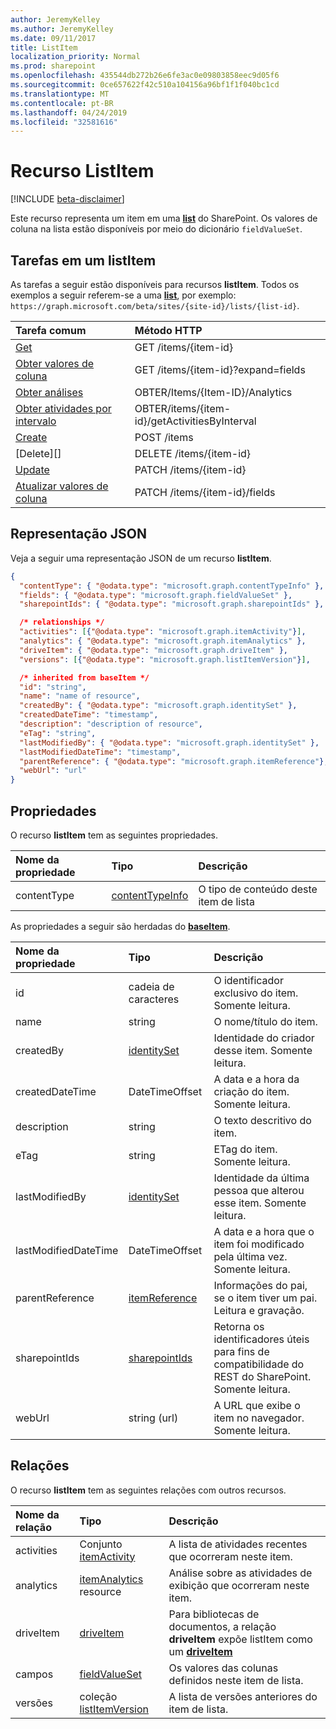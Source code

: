 ```yaml
---
author: JeremyKelley
ms.author: JeremyKelley
ms.date: 09/11/2017
title: ListItem
localization_priority: Normal
ms.prod: sharepoint
ms.openlocfilehash: 435544db272b26e6fe3ac0e09803858eec9d05f6
ms.sourcegitcommit: 0ce657622f42c510a104156a96bf1f1f040bc1cd
ms.translationtype: MT
ms.contentlocale: pt-BR
ms.lasthandoff: 04/24/2019
ms.locfileid: "32581616"
---
```

# <a name="listitem-resource"></a>Recurso ListItem

[!INCLUDE [beta-disclaimer](../../includes/beta-disclaimer.md)]

Este recurso representa um item em uma **[list][]** do SharePoint.
Os valores de coluna na lista estão disponíveis por meio do dicionário `fieldValueSet`.

## <a name="tasks-on-a-listitem"></a>Tarefas em um listItem

As tarefas a seguir estão disponíveis para recursos **listItem**.
Todos os exemplos a seguir referem-se a uma **[list][]**, por exemplo: `https://graph.microsoft.com/beta/sites/{site-id}/lists/{list-id}`.

| Tarefa comum                    | Método HTTP
|:-------------------------------|:------------------------
| [Get][]                        | GET /items/{item-id}
| [Obter valores de coluna][Get]       | GET /items/{item-id}?expand=fields
| [Obter análises][]              | OBTER/Items/{Item-ID}/Analytics
| [Obter atividades por intervalo][] | OBTER/items/{item-id}/getActivitiesByInterval
| [Create][]                     | POST /items
| [Delete][]                     | DELETE /items/{item-id}
| [Update][]                     | PATCH /items/{item-id}
| [Atualizar valores de coluna][Update] | PATCH /items/{item-id}/fields

[Get]: ../api/listitem-get.md
[Obter análises]: ../api/itemanalytics-get.md
[Obter atividades por intervalo]: ../api/itemactivity-getbyinterval.md
[Create]: ../api/listitem-create.md
[Excluir]: ../api/listitem-delete.md
[Update]: ../api/listitem-update.md

## <a name="json-representation"></a>Representação JSON

Veja a seguir uma representação JSON de um recurso **listItem**.

<!--{
  "blockType": "resource",
  "keyProperty": "id",
  "baseType": "microsoft.graph.baseItem",
  "@odata.type": "microsoft.graph.listItem"
}-->

```json
{
  "contentType": { "@odata.type": "microsoft.graph.contentTypeInfo" },
  "fields": { "@odata.type": "microsoft.graph.fieldValueSet" },
  "sharepointIds": { "@odata.type": "microsoft.graph.sharepointIds" },

  /* relationships */
  "activities": [{"@odata.type": "microsoft.graph.itemActivity"}],
  "analytics": { "@odata.type": "microsoft.graph.itemAnalytics" },
  "driveItem": { "@odata.type": "microsoft.graph.driveItem" },
  "versions": [{"@odata.type": "microsoft.graph.listItemVersion"}],

  /* inherited from baseItem */
  "id": "string",
  "name": "name of resource",
  "createdBy": { "@odata.type": "microsoft.graph.identitySet" },
  "createdDateTime": "timestamp",
  "description": "description of resource",
  "eTag": "string",
  "lastModifiedBy": { "@odata.type": "microsoft.graph.identitySet" },
  "lastModifiedDateTime": "timestamp",
  "parentReference": { "@odata.type": "microsoft.graph.itemReference"},
  "webUrl": "url"
}
```

## <a name="properties"></a>Propriedades

O recurso **listItem** tem as seguintes propriedades.

| Nome da propriedade | Tipo                | Descrição
|:--------------|:--------------------|:-------------------------------
| contentType   | [contentTypeInfo][] | O tipo de conteúdo deste item de lista

As propriedades a seguir são herdadas do **[baseItem][]**.

| Nome da propriedade        | Tipo              | Descrição
|:---------------------|:------------------|:----------------------------------
| id                   | cadeia de caracteres            | O identificador exclusivo do item. Somente leitura.
| name                 | string            | O nome/título do item.
| createdBy            | [identitySet][]   | Identidade do criador desse item. Somente leitura.
| createdDateTime      | DateTimeOffset    | A data e a hora da criação do item. Somente leitura.
| description          | string            | O texto descritivo do item.
| eTag                 | string            | ETag do item. Somente leitura.                                                          |
| lastModifiedBy       | [identitySet][]   | Identidade da última pessoa que alterou esse item. Somente leitura.
| lastModifiedDateTime | DateTimeOffset    | A data e a hora que o item foi modificado pela última vez. Somente leitura.
| parentReference      | [itemReference][] | Informações do pai, se o item tiver um pai. Leitura e gravação.
| sharepointIds        | [sharepointIds][] | Retorna os identificadores úteis para fins de compatibilidade do REST do SharePoint. Somente leitura.
| webUrl               | string (url)      | A URL que exibe o item no navegador. Somente leitura.

## <a name="relationships"></a>Relações

 O recurso **listItem** tem as seguintes relações com outros recursos.

| Nome da relação | Tipo                           | Descrição
|:------------------|:-------------------------------|:-------------------------------
| activities        | Conjunto [itemActivity][]    | A lista de atividades recentes que ocorreram neste item.
| analytics         | [itemAnalytics][] resource     | Análise sobre as atividades de exibição que ocorreram neste item.
| driveItem         | [driveItem][]                  | Para bibliotecas de documentos, a relação **driveItem** expõe listItem como um **[driveItem][]**
| campos            | [fieldValueSet][]              | Os valores das colunas definidos neste item de lista.
| versões          | coleção [listItemVersion][]  | A lista de versões anteriores do item de lista.

[baseItem]: baseitem.md
[contentTypeInfo]: contenttypeinfo.md
[driveItem]: driveitem.md
[fieldValueSet]: fieldvalueset.md
[identitySet]: identityset.md
[itemActivity]: itemactivity.md
[itemAnalytics]: itemanalytics.md
[itemReference]: itemreference.md
[list]: list.md
[listItemVersion]: listitemversion.md
[sharepointIds]: sharepointids.md

<!--
{
  "type": "#page.annotation",
  "description": "",
  "keywords": "",
  "section": "documentation",
  "tocPath": "Resources/ListItem",
  "tocBookmarks": {
    "ListItem": "#"
  },
  "suppressions": [
    "Error: /api-reference/beta/resources/listitem.md:\r\n      Exception processing links.\r\n    System.ArgumentException: Link Definition was null. Link text: !INCLUDE [beta-disclaimer](../../includes/beta-disclaimer.md)\r\n      at ApiDoctor.Validation.DocFile.get_LinkDestinations()\r\n      at ApiDoctor.Validation.DocSet.ValidateLinks(Boolean includeWarnings, String[] relativePathForFiles, IssueLogger issues, Boolean requireFilenameCaseMatch, Boolean printOrphanedFiles)"
  ]
}
-->
